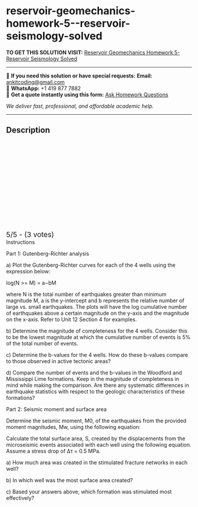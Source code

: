 # reservoir-geomechanics-homework-5--reservoir-seismology-solved
**TO GET THIS SOLUTION VISIT:** [Reservoir Geomechanics Homework 5- Reservoir Seismology Solved](https://www.ankitcodinghub.com/product/reservoir-geomechanics-homework-5-reservoir-seismology-solved/)


---

📩 **If you need this solution or have special requests:** **Email:** ankitcoding@gmail.com  
📱 **WhatsApp:** +1 419 877 7882  
📄 **Get a quote instantly using this form:** [Ask Homework Questions](https://www.ankitcodinghub.com/services/ask-homework-questions/)

*We deliver fast, professional, and affordable academic help.*

---

<h2>Description</h2>



<div class="kk-star-ratings kksr-auto kksr-align-center kksr-valign-top" data-payload="{&quot;align&quot;:&quot;center&quot;,&quot;id&quot;:&quot;123961&quot;,&quot;slug&quot;:&quot;default&quot;,&quot;valign&quot;:&quot;top&quot;,&quot;ignore&quot;:&quot;&quot;,&quot;reference&quot;:&quot;auto&quot;,&quot;class&quot;:&quot;&quot;,&quot;count&quot;:&quot;3&quot;,&quot;legendonly&quot;:&quot;&quot;,&quot;readonly&quot;:&quot;&quot;,&quot;score&quot;:&quot;5&quot;,&quot;starsonly&quot;:&quot;&quot;,&quot;best&quot;:&quot;5&quot;,&quot;gap&quot;:&quot;4&quot;,&quot;greet&quot;:&quot;Rate this product&quot;,&quot;legend&quot;:&quot;5\/5 - (3 votes)&quot;,&quot;size&quot;:&quot;24&quot;,&quot;title&quot;:&quot;Reservoir Geomechanics  Homework 5- Reservoir Seismology Solved&quot;,&quot;width&quot;:&quot;138&quot;,&quot;_legend&quot;:&quot;{score}\/{best} - ({count} {votes})&quot;,&quot;font_factor&quot;:&quot;1.25&quot;}">

<div class="kksr-stars">

<div class="kksr-stars-inactive">
            <div class="kksr-star" data-star="1" style="padding-right: 4px">


<div class="kksr-icon" style="width: 24px; height: 24px;"></div>
        </div>
            <div class="kksr-star" data-star="2" style="padding-right: 4px">


<div class="kksr-icon" style="width: 24px; height: 24px;"></div>
        </div>
            <div class="kksr-star" data-star="3" style="padding-right: 4px">


<div class="kksr-icon" style="width: 24px; height: 24px;"></div>
        </div>
            <div class="kksr-star" data-star="4" style="padding-right: 4px">


<div class="kksr-icon" style="width: 24px; height: 24px;"></div>
        </div>
            <div class="kksr-star" data-star="5" style="padding-right: 4px">


<div class="kksr-icon" style="width: 24px; height: 24px;"></div>
        </div>
    </div>

<div class="kksr-stars-active" style="width: 138px;">
            <div class="kksr-star" style="padding-right: 4px">


<div class="kksr-icon" style="width: 24px; height: 24px;"></div>
        </div>
            <div class="kksr-star" style="padding-right: 4px">


<div class="kksr-icon" style="width: 24px; height: 24px;"></div>
        </div>
            <div class="kksr-star" style="padding-right: 4px">


<div class="kksr-icon" style="width: 24px; height: 24px;"></div>
        </div>
            <div class="kksr-star" style="padding-right: 4px">


<div class="kksr-icon" style="width: 24px; height: 24px;"></div>
        </div>
            <div class="kksr-star" style="padding-right: 4px">


<div class="kksr-icon" style="width: 24px; height: 24px;"></div>
        </div>
    </div>
</div>


<div class="kksr-legend" style="font-size: 19.2px;">
            5/5 - (3 votes)    </div>
    </div>
Instructions

Part 1: Gutenberg-Richter analysis

a) Plot the Gutenberg-Richter curves for each of the 4 wells using the expression below:

log(N &gt;= M) = a−bM

where N is the total number of earthquakes greater than minimum magnitude M, a is the y-intercept and b represents the relative number of large vs. small earthquakes. The plots will have the log cumulative number of earthquakes above a certain magnitude on the y-axis and the magnitude on the x-axis. Refer to Unit 12 Section 4 for examples.

b) Determine the magnitude of completeness for the 4 wells. Consider this to be the lowest magnitude at which the cumulative number of events is 5% of the total number of events.

c) Determine the b-values for the 4 wells. How do these b-values compare to those observed in active tectonic areas?

d) Compare the number of events and the b-values in the Woodford and Mississippi Lime formations. Keep in the magnitude of completeness in mind while making the comparison. Are there any systematic differences in earthquake statistics with respect to the geologic characteristics of these formations?

Part 2: Seismic moment and surface area

Determine the seismic moment, M0, of the earthquakes from the provided moment magnitudes, Mw, using the following equation:

Calculate the total surface area, S, created by the displacements from the microseismic events associated with each well using the following equation. Assume a stress drop of ∆τ = 0.5 MPa.

a) How much area was created in the stimulated fracture networks in each well?

b) In which well was the most surface area created?

c) Based your answers above, which formation was stimulated most effectively?
